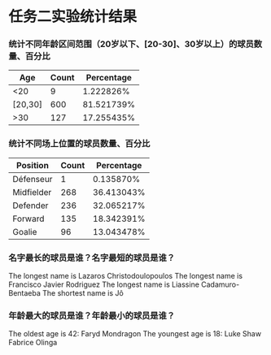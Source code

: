 # 任务二实验统计结果



### 统计不同年龄区间范围（20岁以下、[20-30]、30岁以上）的球员数量、百分比

| Age       | Count | Percentage  |
| --------- | ----- | ----------- |
| <20       | 9     | 1\.222826%  |
| \[20,30\] | 600   | 81\.521739% |
| >30       | 127   | 17\.255435% |

### 统计不同场上位置的球员数量、百分比

| Position   | Count | Percentage  |
| ---------- | ----- | ----------- |
| Défenseur  | 1     | 0\.135870%  |
| Midfielder | 268   | 36\.413043% |
| Defender   | 236   | 32\.065217% |
| Forward    | 135   | 18\.342391% |
| Goalie     | 96    | 13\.043478% |


### 名字最长的球员是谁？名字最短的球员是谁？

The longest name is Lazaros Christodoulopoulos
The longest name is Francisco Javier Rodriguez 
The longest name is Liassine Cadamuro-Bentaeba
The shortest name is Jô  

### 年龄最大的球员是谁？年龄最小的球员是谁？

The oldest age is 42: 
Faryd Mondragon 
The youngest age is 18: 
Luke Shaw 
Fabrice Olinga  